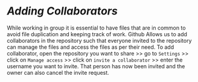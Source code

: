 # *Adding Collaborators* #

While working in group it is essential to have files that are in common to avoid file duplication and keeping track of work. Github Allows us to add collaborators in the repository such that everyone invited to the repository can manage the files and access the files as per their need. To add collaborator, open the repository you want to share >> go to `Settings` >> click on `Manage access` >> click on `invite a collaborator` >> enter the username you want to invite. That person has now been invited and the owner can also cancel the invite request.


